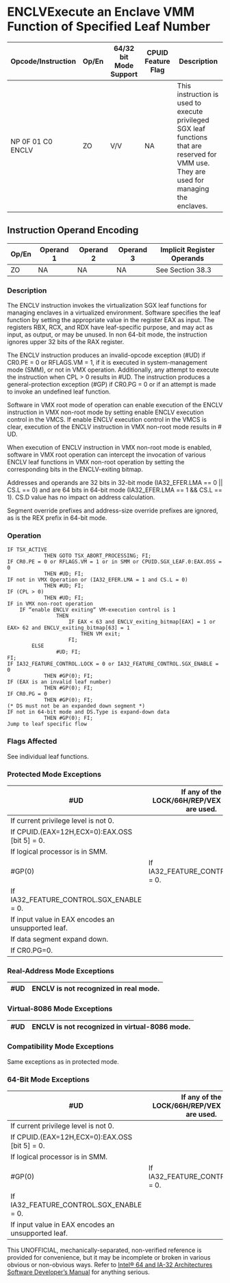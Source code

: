 # ENCLV**Execute an Enclave VMM Function of Specified Leaf Number**

| Opcode/Instruction | Op/En | 64/32 bit Mode Support | CPUID Feature Flag | Description                                                                                                                               |
| ------------------ | ----- | ---------------------- | ------------------ | ----------------------------------------------------------------------------------------------------------------------------------------- |
| NP 0F 01 C0 ENCLV  | ZO    | V/V                    | NA                 | This instruction is used to execute privileged SGX leaf functions that are reserved for VMM use. They are used for managing the enclaves. |

## Instruction Operand Encoding

| Op/En | Operand 1 | Operand 2 | Operand 3 | Implicit Register Operands |
| ----- | --------- | --------- | --------- | -------------------------- |
| ZO    | NA        | NA        | NA        | See Section 38.3           |

### Description

The ENCLV instruction invokes the virtualization SGX leaf functions for managing enclaves in a virtualized environment. Software specifies the leaf function by setting the appropriate value in the register EAX as input. The registers RBX, RCX, and RDX have leaf-specific purpose, and may act as input, as output, or may be unused. In non 64-bit mode, the instruction ignores upper 32 bits of the RAX register.

The ENCLV instruction produces an invalid-opcode exception (#​​​UD) if CR0.PE = 0 or RFLAGS.VM = 1, if it is executed in system-management mode (SMM), or not in VMX operation. Additionally, any attempt to execute the instruction when CPL > 0 results in #​​​UD. The instruction produces a general-protection exception (#​​​​GP) if CR0.PG = 0 or if an attempt is made to invoke an undefined leaf function.

Software in VMX root mode of operation can enable execution of the ENCLV instruction in VMX non-root mode by setting enable ENCLV execution control in the VMCS. If enable ENCLV execution control in the VMCS is clear, execution of the ENCLV instruction in VMX non-root mode results in #​​​UD.

When execution of ENCLV instruction in VMX non-root mode is enabled, software in VMX root operation can intercept the invocation of various ENCLV leaf functions in VMX non-root operation by setting the corresponding bits in the ENCLV-exiting bitmap.

Addresses and operands are 32 bits in 32-bit mode (IA32_EFER.LMA == 0 || CS.L == 0) and are 64 bits in 64-bit mode (IA32_EFER.LMA == 1 && CS.L == 1). CS.D value has no impact on address calculation.

Segment override prefixes and address-size override prefixes are ignored, as is the REX prefix in 64-bit mode.

### Operation

```
IF TSX_ACTIVE
            THEN GOTO TSX_ABORT_PROCESSING; FI;
IF CR0.PE = 0 or RFLAGS.VM = 1 or in SMM or CPUID.SGX_LEAF.0:EAX.OSS = 0
            THEN #​​​UD; FI;
IF not in VMX Operation or (IA32_EFER.LMA = 1 and CS.L = 0)
            THEN #​​​UD; FI;
IF (CPL > 0)
            THEN #​​​UD; FI;
IF in VMX non-root operation
    IF “enable ENCLV exiting“ VM-execution control is 1
                THEN
                    IF EAX < 63 and ENCLV_exiting_bitmap[EAX] = 1 or EAX> 62 and ENCLV_exiting_bitmap[63] = 1
                        THEN VM exit;
                    FI;
        ELSE
                #​​​UD; FI;
FI;
IF IA32_FEATURE_CONTROL.LOCK = 0 or IA32_FEATURE_CONTROL.SGX_ENABLE = 0
            THEN #​​​​GP(0); FI;
IF (EAX is an invalid leaf number)
            THEN #​​​​GP(0); FI;
IF CR0.PG = 0
            THEN #​​​​GP(0); FI;
(* DS must not be an expanded down segment *)
IF not in 64-bit mode and DS.Type is expand-down data
            THEN #​​​​GP(0); FI;
Jump to leaf specific flow

```

### Flags Affected

See individual leaf functions.

### Protected Mode Exceptions

| #​​​UD                                             | If any of the LOCK/66H/REP/VEX prefixes are used. |
| -------------------------------------------------- | ------------------------------------------------- |
| If current privilege level is not 0.               |
| If CPUID.(EAX=12H,ECX=0):EAX.OSS [bit 5] = 0.      |
| If logical processor is in SMM.                    |
| \#​​​​GP(0)                                        | If IA32_FEATURE_CONTROL.LOCK = 0.                 |
| If IA32_FEATURE_CONTROL.SGX_ENABLE = 0.            |
| If input value in EAX encodes an unsupported leaf. |
| If data segment expand down.                       |
| If CR0.PG=0.                                       |

### Real-Address Mode Exceptions

| #​​​UD | ENCLV is not recognized in real mode. |
| ------ | ------------------------------------- |

### Virtual-8086 Mode Exceptions

| #​​​UD | ENCLV is not recognized in virtual-8086 mode. |
| ------ | --------------------------------------------- |

### Compatibility Mode Exceptions

Same exceptions as in protected mode.

### 64-Bit Mode Exceptions

| #​​​UD                                             | If any of the LOCK/66H/REP/VEX prefixes are used. |
| -------------------------------------------------- | ------------------------------------------------- |
| If current privilege level is not 0.               |
| If CPUID.(EAX=12H,ECX=0):EAX.OSS [bit 5] = 0.      |
| If logical processor is in SMM.                    |
| \#​​​​GP(0)                                        | If IA32_FEATURE_CONTROL.LOCK = 0.                 |
| If IA32_FEATURE_CONTROL.SGX_ENABLE = 0.            |
| If input value in EAX encodes an unsupported leaf. |

This UNOFFICIAL, mechanically-separated, non-verified reference is provided for convenience, but it may be
incomplete or broken in various obvious or non-obvious
ways. Refer to [Intel® 64 and IA-32 Architectures Software Developer’s Manual](https://software.intel.com/en-us/download/intel-64-and-ia-32-architectures-sdm-combined-volumes-1-2a-2b-2c-2d-3a-3b-3c-3d-and-4) for anything serious.
